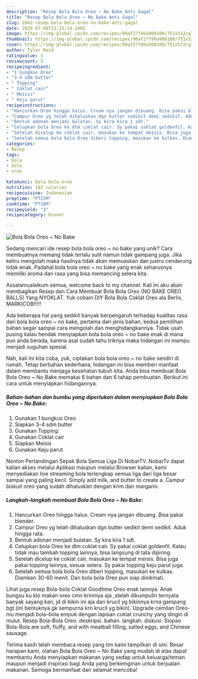 ```yaml
---
description: "Resep Bola Bola Oreo ~ No Bake Anti Gagal"
title: "Resep Bola Bola Oreo ~ No Bake Anti Gagal"
slug: 2842-resep-bola-bola-oreo-no-bake-anti-gagal
date: 2020-07-08T13:15:14.240Z
image: https://img-global.cpcdn.com/recipes/90af27f86a908100/751x532cq70/bola-bola-oreo-no-bake-foto-resep-utama.jpg
thumbnail: https://img-global.cpcdn.com/recipes/90af27f86a908100/751x532cq70/bola-bola-oreo-no-bake-foto-resep-utama.jpg
cover: https://img-global.cpcdn.com/recipes/90af27f86a908100/751x532cq70/bola-bola-oreo-no-bake-foto-resep-utama.jpg
author: Tyler Reid
ratingvalue: 3
reviewcount: 3
recipeingredient:
- "1 bungkus Oreo"
- "3-4 sdm butter"
- " Topping"
- " Coklat cair"
- " Meisis"
- " Keju parut"
recipeinstructions:
- "Hancurkan Oreo hingga halus. Cream nya jangan dibuang. Bisa pakai blender."
- "Campur Oreo yg telah dihaluskan dgn butter sedikit demi sedikit. Aduk hingga rata."
- "Bentuk adonan menjadi bulatan. Sy kira kira 1 sdt."
- "Celupkan bola Oreo ke dlm coklat cair. Sy pakai coklat goldenfil. Kalau tidak mau tambah topping lainnya, bisa langsung di tata dipiring."
- "Setelah dicelup ke coklat cair, masukan ke tempat meisis. Bisa juga pakai topping lainnya, sesuai selera. Sy pakai topping keju parut juga."
- "Setelah semua bola bola Oreo diberi topping, masukan ke kulkas. Diamkan 30-60 menit. Dan bola bola Oreo pun siap dinikmati."
categories:
- Resep
tags:
- bola
- bola
- oreo

katakunci: bola bola oreo 
nutrition: 182 calories
recipecuisine: Indonesian
preptime: "PT25M"
cooktime: "PT38M"
recipeyield: "3"
recipecategory: Dinner

---
```



![Bola Bola Oreo ~ No Bake](https://img-global.cpcdn.com/recipes/90af27f86a908100/751x532cq70/bola-bola-oreo-no-bake-foto-resep-utama.jpg)

Sedang mencari ide resep bola bola oreo ~ no bake yang unik? Cara membuatnya memang tidak terlalu sulit namun tidak gampang juga. Jika keliru mengolah maka hasilnya tidak akan memuaskan dan justru cenderung tidak enak. Padahal bola bola oreo ~ no bake yang enak seharusnya memiliki aroma dan rasa yang bisa memancing selera kita.

Assalamualaikum semua, welcome back to my channel. Kali ini aku akan membagikan Resep dan Cara Membuat Bola Bola Oreo (NO BAKE OREO BALLS) Yang NYOKLAT. Yuk cobain DIY Bola Bola Coklat Oreo ala Berlis, MARKICOB!!!!!

Ada beberapa hal yang sedikit banyak berpengaruh terhadap kualitas rasa dari bola bola oreo ~ no bake, pertama dari jenis bahan, kedua pemilihan bahan segar sampai cara mengolah dan menghidangkannya. Tidak usah pusing kalau hendak menyiapkan bola bola oreo ~ no bake enak di mana pun anda berada, karena asal sudah tahu triknya maka hidangan ini mampu menjadi suguhan spesial.


Nah, kali ini kita coba, yuk, ciptakan bola bola oreo ~ no bake sendiri di rumah. Tetap berbahan sederhana, hidangan ini bisa memberi manfaat dalam membantu menjaga kesehatan tubuh kita. Anda bisa membuat Bola Bola Oreo ~ No Bake memakai 6 bahan dan 6 tahap pembuatan. Berikut ini cara untuk menyiapkan hidangannya.

<!--inarticleads1-->

##### Bahan-bahan dan bumbu yang diperlukan dalam menyiapkan Bola Bola Oreo ~ No Bake:

1. Gunakan 1 bungkus Oreo
1. Siapkan 3-4 sdm butter
1. Gunakan  Topping:
1. Gunakan  Coklat cair
1. Siapkan  Meisis
1. Gunakan  Keju parut


Nonton Pertandingan Sepak Bola Semua Liga Di NobarTV. NobarTv dapat kalian akses melalui Aplikasi maupun melalui Browser kalian, kami menyediakan live streaming bola terlengkap semua liga dari liga besar sampai yang paling kecil. Simply add milk, and butter to create a. Campur biskuit oreo yang sudah dihaluskan dengan krim dan margarin. 

<!--inarticleads2-->

##### Langkah-langkah membuat Bola Bola Oreo ~ No Bake:

1. Hancurkan Oreo hingga halus. Cream nya jangan dibuang. Bisa pakai blender.
1. Campur Oreo yg telah dihaluskan dgn butter sedikit demi sedikit. Aduk hingga rata.
1. Bentuk adonan menjadi bulatan. Sy kira kira 1 sdt.
1. Celupkan bola Oreo ke dlm coklat cair. Sy pakai coklat goldenfil. Kalau tidak mau tambah topping lainnya, bisa langsung di tata dipiring.
1. Setelah dicelup ke coklat cair, masukan ke tempat meisis. Bisa juga pakai topping lainnya, sesuai selera. Sy pakai topping keju parut juga.
1. Setelah semua bola bola Oreo diberi topping, masukan ke kulkas. Diamkan 30-60 menit. Dan bola bola Oreo pun siap dinikmati.


Lihat juga resep Bola-bola Coklat Goodtime Oreo enak lainnya. Anak bungsu ku klo makan oreo cmn krimnya aja ,stelah dikumpulin ternyata banyak sayang kan, jd di bikin ini aja dan krucil yg bikinnya krna gampang bgt.(ini bentuknya gk sempurna krn krucil yg bikin). Upgrade cemilan Oreo-mu menjadi bola-bola empuk dengan lapisan coklat crunchy yang dingin di mulut. Resep Bola-Bola Oreo. deskripsi. bahan. langkah. diskusi. Siopao Bola-Bola are soft, fluffy, and with meatball filling, salted eggs, and Chinese sausage. 

Terima kasih telah membaca resep yang tim kami tampilkan di sini. Besar harapan kami, olahan Bola Bola Oreo ~ No Bake yang mudah di atas dapat membantu Anda menyiapkan makanan yang sedap untuk keluarga/teman maupun menjadi inspirasi bagi Anda yang berkeinginan untuk berjualan makanan. Semoga bermanfaat dan selamat mencoba!
